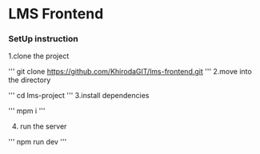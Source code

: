 # LMS Frontend

 ### SetUp instruction

1.clone the project

'''
   git clone https://github.com/KhirodaGIT/lms-frontend.git
'''
2.move into the directory

'''
  cd lms-project
'''
3.install dependencies

'''
mpm i
'''

4. run the server

'''
npm run dev
'''